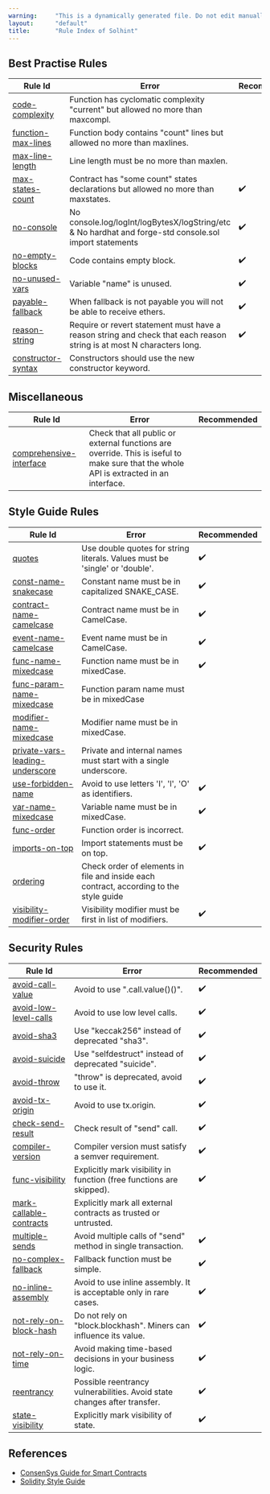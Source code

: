 ```yaml
---
warning:     "This is a dynamically generated file. Do not edit manually."
layout:      "default"
title:       "Rule Index of Solhint"
---
```


## Best Practise Rules

| Rule Id                                                            | Error                                                                                                                 | Recommended |
| ------------------------------------------------------------------ | --------------------------------------------------------------------------------------------------------------------- | ----------- |
| [code-complexity](./rules/best-practises/code-complexity.md)       | Function has cyclomatic complexity "current" but allowed no more than maxcompl.                                       |             |
| [function-max-lines](./rules/best-practises/function-max-lines.md) | Function body contains "count" lines but allowed no more than maxlines.                                               |             |
| [max-line-length](./rules/best-practises/max-line-length.md)       | Line length must be no more than maxlen.                                                                              |             |
| [max-states-count](./rules/best-practises/max-states-count.md)     | Contract has "some count" states declarations but allowed no more than maxstates.                                     | ✔️          |
| [no-console](./rules/best-practises/no-console.md)                 | No console.log/logInt/logBytesX/logString/etc & No hardhat and forge-std console.sol import statements                | ✔️          |
| [no-empty-blocks](./rules/best-practises/no-empty-blocks.md)       | Code contains empty block.                                                                                            | ✔️          |
| [no-unused-vars](./rules/best-practises/no-unused-vars.md)         | Variable "name" is unused.                                                                                            | ✔️          |
| [payable-fallback](./rules/best-practises/payable-fallback.md)     | When fallback is not payable you will not be able to receive ethers.                                                  | ✔️          |
| [reason-string](./rules/best-practises/reason-string.md)           | Require or revert statement must have a reason string and check that each reason string is at most N characters long. | ✔️          |
| [constructor-syntax](./rules/best-practises/constructor-syntax.md) | Constructors should use the new constructor keyword.                                                                  |             |
        

## Miscellaneous

| Rule Id                                                                     | Error                                                                                                                                  | Recommended |
| --------------------------------------------------------------------------- | -------------------------------------------------------------------------------------------------------------------------------------- | ----------- |
| [comprehensive-interface](./rules/miscellaneous/comprehensive-interface.md) | Check that all public or external functions are override. This is iseful to make sure that the whole API is extracted in an interface. |             |
        

## Style Guide Rules

| Rule Id                                                                              | Error                                                                                  | Recommended |
| ------------------------------------------------------------------------------------ | -------------------------------------------------------------------------------------- | ----------- |
| [quotes](./rules/miscellaneous/quotes.md)                                            | Use double quotes for string literals. Values must be 'single' or 'double'.            | ✔️          |
| [const-name-snakecase](./rules/naming/const-name-snakecase.md)                       | Constant name must be in capitalized SNAKE_CASE.                                       | ✔️          |
| [contract-name-camelcase](./rules/naming/contract-name-camelcase.md)                 | Contract name must be in CamelCase.                                                    | ✔️          |
| [event-name-camelcase](./rules/naming/event-name-camelcase.md)                       | Event name must be in CamelCase.                                                       | ✔️          |
| [func-name-mixedcase](./rules/naming/func-name-mixedcase.md)                         | Function name must be in mixedCase.                                                    | ✔️          |
| [func-param-name-mixedcase](./rules/naming/func-param-name-mixedcase.md)             | Function param name must be in mixedCase                                               |             |
| [modifier-name-mixedcase](./rules/naming/modifier-name-mixedcase.md)                 | Modifier name must be in mixedCase.                                                    |             |
| [private-vars-leading-underscore](./rules/naming/private-vars-leading-underscore.md) | Private and internal names must start with a single underscore.                        |             |
| [use-forbidden-name](./rules/naming/use-forbidden-name.md)                           | Avoid to use letters 'I', 'l', 'O' as identifiers.                                     | ✔️          |
| [var-name-mixedcase](./rules/naming/var-name-mixedcase.md)                           | Variable name must be in mixedCase.                                                    | ✔️          |
| [func-order](./rules/order/func-order.md)                                            | Function order is incorrect.                                                           |             |
| [imports-on-top](./rules/order/imports-on-top.md)                                    | Import statements must be on top.                                                      | ✔️          |
| [ordering](./rules/order/ordering.md)                                                | Check order of elements in file and inside each contract, according to the style guide |             |
| [visibility-modifier-order](./rules/order/visibility-modifier-order.md)              | Visibility modifier must be first in list of modifiers.                                | ✔️          |
        

## Security Rules

| Rule Id                                                                | Error                                                                    | Recommended |
| ---------------------------------------------------------------------- | ------------------------------------------------------------------------ | ----------- |
| [avoid-call-value](./rules/security/avoid-call-value.md)               | Avoid to use ".call.value()()".                                          | ✔️          |
| [avoid-low-level-calls](./rules/security/avoid-low-level-calls.md)     | Avoid to use low level calls.                                            | ✔️          |
| [avoid-sha3](./rules/security/avoid-sha3.md)                           | Use "keccak256" instead of deprecated "sha3".                            | ✔️          |
| [avoid-suicide](./rules/security/avoid-suicide.md)                     | Use "selfdestruct" instead of deprecated "suicide".                      | ✔️          |
| [avoid-throw](./rules/security/avoid-throw.md)                         | "throw" is deprecated, avoid to use it.                                  | ✔️          |
| [avoid-tx-origin](./rules/security/avoid-tx-origin.md)                 | Avoid to use tx.origin.                                                  | ✔️          |
| [check-send-result](./rules/security/check-send-result.md)             | Check result of "send" call.                                             | ✔️          |
| [compiler-version](./rules/security/compiler-version.md)               | Compiler version must satisfy a semver requirement.                      | ✔️          |
| [func-visibility](./rules/security/func-visibility.md)                 | Explicitly mark visibility in function (free functions are skipped).     | ✔️          |
| [mark-callable-contracts](./rules/security/mark-callable-contracts.md) | Explicitly mark all external contracts as trusted or untrusted.          |             |
| [multiple-sends](./rules/security/multiple-sends.md)                   | Avoid multiple calls of "send" method in single transaction.             | ✔️          |
| [no-complex-fallback](./rules/security/no-complex-fallback.md)         | Fallback function must be simple.                                        | ✔️          |
| [no-inline-assembly](./rules/security/no-inline-assembly.md)           | Avoid to use inline assembly. It is acceptable only in rare cases.       | ✔️          |
| [not-rely-on-block-hash](./rules/security/not-rely-on-block-hash.md)   | Do not rely on "block.blockhash". Miners can influence its value.        | ✔️          |
| [not-rely-on-time](./rules/security/not-rely-on-time.md)               | Avoid making time-based decisions in your business logic.                | ✔️          |
| [reentrancy](./rules/security/reentrancy.md)                           | Possible reentrancy vulnerabilities. Avoid state changes after transfer. | ✔️          |
| [state-visibility](./rules/security/state-visibility.md)               | Explicitly mark visibility of state.                                     | ✔️          |
        

## References

- [ConsenSys Guide for Smart Contracts](https://consensys.github.io/smart-contract-best-practices/recommendations/)
- [Solidity Style Guide](http://solidity.readthedocs.io/en/develop/style-guide.html)
